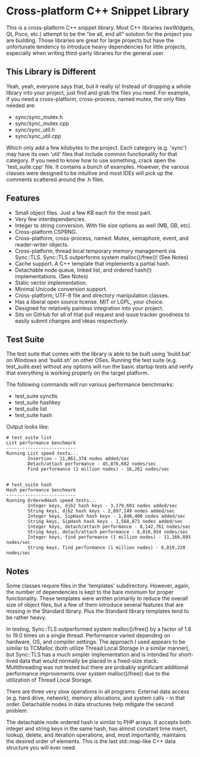 Cross-platform C++ Snippet Library
==================================

This is a cross-platform C++ snippet library.  Most C++ libraries (wxWidgets, Qt, Poco, etc.) attempt to be the "be all, end all" solution for the project you are building.  Those libraries are great for large projects but have the unfortunate tendency to introduce heavy dependencies for little projects, especially when writing third-party libraries for the general user.

This Library is Different
-------------------------

Yeah, yeah, everyone says that, but it really is!  Instead of dropping a whole library into your project, just find and grab the files you need.  For example, if you need a cross-platform, cross-process, named mutex, the only files needed are:

* sync/sync_mutex.h
* sync/sync_mutex.cpp
* sync/sync_util.h
* sync/sync_util.cpp

Which only add a few kilobytes to the project.  Each category (e.g. 'sync') may have its own 'util' files that include common functionality for that category.  If you need to know how to use something, crack open the 'test_suite.cpp' file.  It contains a bunch of examples.  However, the various classes were designed to be intuitive and most IDEs will pick up the comments scattered around the .h files.

Features
--------

* Small object files.  Just a few KB each for the most part.
* Very few interdependencies.
* Integer to string conversion.  With file size options as well (MB, GB, etc).
* Cross-platform CSPRNG.
* Cross-platform, cross-process, named:  Mutex, semaphore, event, and reader-writer objects.
* Cross-platform, thread local temporary memory management via Sync::TLS.  Sync::TLS outperforms system malloc()/free()!  (See Notes)
* Cache support.  A C++ template that implements a partial hash.
* Detachable node queue, linked list, and ordered hash(!) implementations.  (See Notes)
* Static vector implementation.
* Minimal Unicode conversion support.
* Cross-platform, UTF-8 file and directory manipulation classes.
* Has a liberal open source license.  MIT or LGPL, your choice.
* Designed for relatively painless integration into your project.
* Sits on GitHub for all of that pull request and issue tracker goodness to easily submit changes and ideas respectively.

Test Suite
----------

The test suite that comes with the library is able to be built using 'build.bat' on Windows and 'build.sh' on other OSes.  Running the test suite (e.g. test_suite.exe) without any options will run the basic startup tests and verify that everything is working properly on the target platform.

The following commands will run various performance benchmarks:

* test_suite synctls
* test_suite hashkey
* test_suite list
* test_suite hash

Output looks like:

```
# test_suite list
List performance benchmark
--------------------------
Running List speed tests...
        Insertion - 11,862,374 nodes added/sec
        Detach/attach performance - 45,876,682 nodes/sec
        Find performance (1 million nodes) - 16,261 nodes/sec


# test_suite hash
Hash performance benchmark
--------------------------
Running OrderedHash speed tests...
        Integer keys, djb2 hash keys - 3,179,601 nodes added/sec
        String keys, djb2 hash keys - 2,097,149 nodes added/sec
        Integer keys, SipHash hash keys - 1,848,400 nodes added/sec
        String keys, SipHash hash keys - 1,568,873 nodes added/sec
        Integer keys, detach/attach performance - 8,142,761 nodes/sec
        String keys, detach/attach performance - 6,016,954 nodes/sec
        Integer keys, find performance (1 million nodes) - 11,166,893 nodes/sec
        String keys, find performance (1 million nodes) - 6,819,220 nodes/sec
```

Notes
-----

Some classes require files in the 'templates' subdirectory.  However, again, the number of dependencies is kept to the bare minimum for proper functionality.  These templates were written primarily to reduce the overall size of object files, but a few of them introduce several features that are missing in the Standard library.  Plus the Standard library templates tend to be rather heavy.

In testing, Sync::TLS outperformed system malloc()/free() by a factor of 1.8 to 19.0 times on a single thread.  Performance varied depending on hardware, OS, and compiler settings.  The approach I used appears to be similar to TCMalloc (both utilize Thread Local Storage in a similar manner), but Sync::TLS has a much simpler implementation and is intended for short-lived data that would normally be placed in a fixed-size stack.  Multithreading was not tested but there are probably significant additional performance improvements over system malloc()/free() due to the utilization of Thread Local Storage.

There are three very slow operations in all programs:  External data access (e.g. hard drive, network), memory allocations, and system calls - in that order.  Detachable nodes in data structures help mitigate the second problem.

The detachable node ordered hash is similar to PHP arrays.  It accepts both integer and string keys in the same hash, has almost constant time insert, lookup, delete, and iteration operations, and, most importantly, maintains the desired order of elements.  This is the last std::map-like C++ data structure you will ever need.

